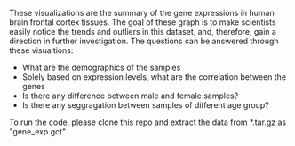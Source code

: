 These visualizations are the summary of the gene expressions in human brain frontal cortex tissues.
The goal of these graph is to make scientists easily notice the trends and outliers in this dataset, and, therefore, gain a direction in further investigation.
The questions can be answered through these visualtions:
- What are the demographics of the samples
- Solely based on expression levels, what are the correlation between the genes
- Is there any difference between male and female samples?
- Is there any seggragation between samples of different age group?

To run the code, please clone this repo and extract the data from *.tar.gz as "gene_exp.gct"

